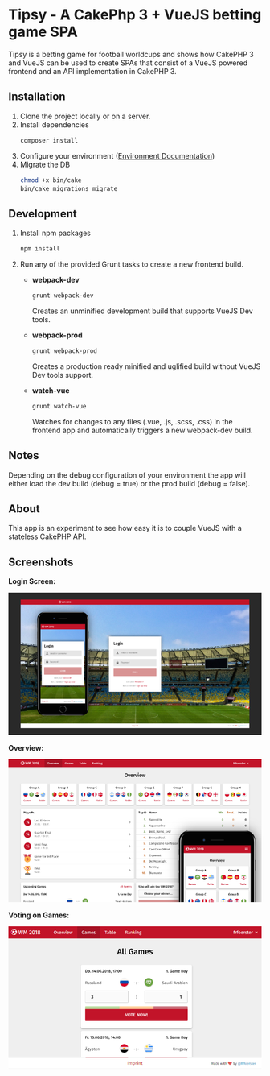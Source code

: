 # Tipsy - A CakePhp 3 + VueJS betting game SPA 

Tipsy is a betting game for football worldcups and shows how CakePHP 3 and VueJS can be used to create SPAs that consist of a VueJS powered frontend and an API implementation in CakePHP 3.

## Installation

1. Clone the project locally or on a server.
2. Install dependencies
    ```bash
    composer install
    ```
3. Configure your environment ([Environment Documentation](https://github.com/frankfoerster/cakephp-environment))
4. Migrate the DB
    ```bash
    chmod +x bin/cake
    bin/cake migrations migrate
    ```

## Development

1. Install npm packages
    ```bash
    npm install
    ```

2. Run any of the provided Grunt tasks to create a new frontend build.

    - **webpack-dev**
        ```bash
        grunt webpack-dev
        ```
        Creates an unminified development build that supports VueJS Dev tools.
    
    - **webpack-prod**
        ```bash
        grunt webpack-prod
        ```
        Creates a production ready minified and uglified build without VueJS Dev tools support.
    
    - **watch-vue**
        ```bash
        grunt watch-vue
        ```
        Watches for changes to any files (.vue, .js, .scss, .css) in the frontend app and automatically triggers a new webpack-dev build.

## Notes

Depending on the debug configuration of your environment the app will either load the dev build (debug = true) or the prod build (debug = false).

## About

This app is an experiment to see how easy it is to couple VueJS with a stateless CakePHP API.

## Screenshots

**Login Screen:**

![login](docs/screen-login.png)

**Overview:**

![overview](docs/screen-overview.png)

**Voting on Games:**

![games](docs/screen-games.png)
